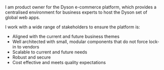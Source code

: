 I am product owner for the Dyson e-commerce platform, which provides a centralised environment for business experts to host the Dyson set of global web apps.

I work with a wide range of stakeholders to ensure the platform is:
- Aligned with the current and future business themes
- Well architected with small, modular components that do not force lock-in to vendors
- Scalable to current and future needs
- Robust and secure
- Cost effective and meets quality expectations